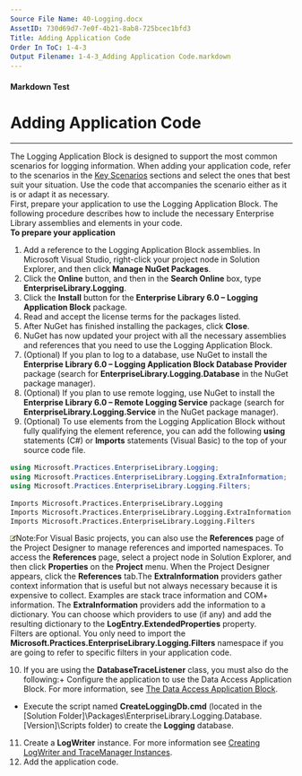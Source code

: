 ```yaml
---
Source File Name: 40-Logging.docx
AssetID: 730d69d7-7e0f-4b21-8ab8-725bcec1bfd3
Title: Adding Application Code
Order In ToC: 1-4-3
Output Filename: 1-4-3_Adding Application Code.markdown
---
```


#### Markdown Test ####
# Adding Application Code #
----------

The Logging Application Block is designed to support the most common scenarios for logging information. When adding your application code, refer to the scenarios in the <a href="test-markdown_33d9998d-fa92-40b4-be49-7e28a72bd22c.html" xmlns:dt="uuid:C2F41010-65B3-11d1-A29F-00AA00C14882" xmlns:xlink="http://www.w3.org/1999/xlink" xmlns:MSHelp="http://msdn.microsoft.com/mshelp">Key Scenarios</a> sections and select the ones that best suit your situation. Use the code that accompanies the scenario either as it is or adapt it as necessary.   
First, prepare your application to use the Logging Application Block. The following procedure describes how to include the necessary Enterprise Library assemblies and elements in your code.  
**To prepare your application**

1. Add a reference to the Logging Application Block assemblies. In Microsoft Visual Studio, right-click your project node in Solution Explorer, and then click **Manage NuGet Packages**. 
2. Click the **Online** button, and then in the **Search Online** box, type **EnterpriseLibrary.Logging**. 
3. Click the **Install** button for the **Enterprise Library 6.0 – Logging Application Block** package.
4. Read and accept the license terms for the packages listed.
5. After NuGet has finished installing the packages, click **Close**.
6. NuGet has now updated your project with all the necessary assemblies and references that you need to use the Logging Application Block.  
7. (Optional) If you plan to log to a database, use NuGet to install the **Enterprise Library 6.0 – Logging Application Block Database Provider** package (search for **EnterpriseLibrary.Logging.Database** in the NuGet package manager).
8. (Optional) If you plan to use remote logging, use NuGet to install the **Enterprise Library 6.0 – Remote Logging Service** package (search for **EnterpriseLibrary.Logging.Service** in the NuGet package manager).
9. (Optional) To use elements from the Logging Application Block without fully qualifying the element reference, you can add the following **using** statements (C#) or **Imports** statements (Visual Basic) to the top of your source code file.
```csharp
using Microsoft.Practices.EnterpriseLibrary.Logging;
using Microsoft.Practices.EnterpriseLibrary.Logging.ExtraInformation;
using Microsoft.Practices.EnterpriseLibrary.Logging.Filters;
```


```visualbasic
Imports Microsoft.Practices.EnterpriseLibrary.Logging
Imports Microsoft.Practices.EnterpriseLibrary.Logging.ExtraInformation
Imports Microsoft.Practices.EnterpriseLibrary.Logging.Filters
```

![](images/note.gif)Note:For Visual Basic projects, you can also use the **References** page of the Project Designer to manage references and imported namespaces. To access the **References** page, select a project node in Solution Explorer, and then click **Properties** on the **Project** menu. When the Project Designer appears, click the **References** tab.The **ExtraInformation** providers gather context information that is useful but not always necessary because it is expensive to collect. Examples are stack trace information and COM+ information. The **ExtraInformation** providers add the information to a dictionary. You can choose which providers to use (if any) and add the resulting dictionary to the **LogEntry.ExtendedProperties** property.  
Filters are optional. You only need to import the **Microsoft.Practices.EnterpriseLibrary.Logging.Filters** namespace if you are going to refer to specific filters in your application code.  

10. If you are using the **DatabaseTraceListener** class, you must also do the following:+ Configure the application to use the Data Access Application Block. For more information, see <a href="test-markdown_68577648-b6f9-478f-ad6a-953836e97c53.html" xmlns:dt="uuid:C2F41010-65B3-11d1-A29F-00AA00C14882" xmlns:xlink="http://www.w3.org/1999/xlink" xmlns:MSHelp="http://msdn.microsoft.com/mshelp">The Data Access Application Block</a>.
+ Execute the script named **CreateLoggingDb.cmd** (located in the [Solution Folder]\Packages\EnterpriseLibrary.Logging.Database.[Version]\Scripts folder) to create the **Logging** database. 

11. Create a **LogWriter** instance. For more information see <a href="test-markdown_875469ce-1185-4690-9d1c-36d452bf6a4a.html" xmlns:dt="uuid:C2F41010-65B3-11d1-A29F-00AA00C14882" xmlns:xlink="http://www.w3.org/1999/xlink" xmlns:MSHelp="http://msdn.microsoft.com/mshelp">Creating LogWriter and TraceManager Instances</a>.
12. Add the application code. 
